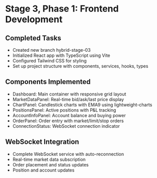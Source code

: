 # Stage 3, Phase 1: Frontend Development

## Completed Tasks
- Created new branch hybrid-stage-03
- Initialized React app with TypeScript using Vite
- Configured Tailwind CSS for styling
- Set up project structure with components, services, hooks, types

## Components Implemented
- Dashboard: Main container with responsive grid layout
- MarketDataPanel: Real-time bid/ask/last price display
- ChartPanel: Candlestick charts with EMA9 using lightweight-charts
- PositionsPanel: Active positions with P&L tracking
- AccountInfoPanel: Account balance and buying power
- OrderPanel: Order entry with market/limit/stop orders
- ConnectionStatus: WebSocket connection indicator

## WebSocket Integration
- Complete WebSocket service with auto-reconnection
- Real-time market data subscription
- Order placement and status updates
- Position and account updates